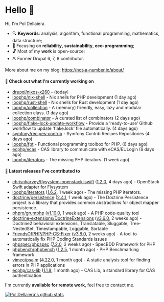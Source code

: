 # Hello 👋

Hi, I'm Pol Dellaiera.

- 🔍 **Keywords**: analysis, algorithm, functional programming, mathematics, data structure;
- 🎯 Focusing on **reliability**, **sustainability**, **eco-programming**;
- 🔓 Most of my **work** is open-source;
- ⛏️ Former Drupal 6, 7, 8 contributor.

More about me on my blog: https://not-a-number.io/about/

#### 👷 Check out what I'm currently working on

- [drupol/nixos-x260](https://github.com/drupol/nixos-x260) -  (today)
- [loophp/nix-shell](https://github.com/loophp/nix-shell) - Nix shells for PHP development (1 day ago)
- [loophp/rust-shell](https://github.com/loophp/rust-shell) - Nix shells for Rust development (1 day ago)
- [loophp/collection](https://github.com/loophp/collection) - A (memory) friendly, easy, lazy and modular collection class. (1 day ago)
- [loophp/combinator](https://github.com/loophp/combinator) - A curated list of combinators (2 days ago)
- [loophp/flake-lock-update-workflow](https://github.com/loophp/flake-lock-update-workflow) - Provide a &#39;ready-to-use&#39; Github workflow to update &#39;flake.lock&#39; file automatically. (4 days ago)
- [symfony/recipes-contrib](https://github.com/symfony/recipes-contrib) - Symfony Contrib Recipes Repositories (4 days ago)
- [loophp/fpt](https://github.com/loophp/fpt) - Functional programming toolbox for PHP. (6 days ago)
- [ecphp/ecas](https://github.com/ecphp/ecas) - CAS library to communicate with eCAS/EULogin (6 days ago)
- [loophp/iterators](https://github.com/loophp/iterators) - The missing PHP iterators. (1 week ago)

#### 🔭 Latest releases I've contributed to

- [chrisnharvey/flysystem-openstack-swift](https://github.com/chrisnharvey/flysystem-openstack-swift) ([1.2.0](https://github.com/chrisnharvey/flysystem-openstack-swift/releases/tag/1.2.0), 4 days ago) - OpenStack Swift adapter for Flysystem
- [loophp/iterators](https://github.com/loophp/iterators) ([1.6.2](https://github.com/loophp/iterators/releases/tag/1.6.2), 1 week ago) - The missing PHP iterators.
- [doctrine/persistence](https://github.com/doctrine/persistence) ([2.4.1](https://github.com/doctrine/persistence/releases/tag/2.4.1), 1 week ago) - The Doctrine Persistence project is a library that provides common abstractions for object mapper persistence.
- [phpro/grumphp](https://github.com/phpro/grumphp) ([v1.10.0](https://github.com/phpro/grumphp/releases/tag/v1.10.0), 1 week ago) - A PHP code-quality tool
- [doctrine-extensions/DoctrineExtensions](https://github.com/doctrine-extensions/DoctrineExtensions) ([v3.6.0](https://github.com/doctrine-extensions/DoctrineExtensions/releases/tag/v3.6.0), 2 weeks ago) - Doctrine2 behavioral extensions, Translatable, Sluggable, Tree-NestedSet, Timestampable, Loggable, Sortable
- [FriendsOfPHP/PHP-CS-Fixer](https://github.com/FriendsOfPHP/PHP-CS-Fixer) ([v3.8.0](https://github.com/FriendsOfPHP/PHP-CS-Fixer/releases/tag/v3.8.0), 2 weeks ago) - A tool to automatically fix PHP Coding Standards issues
- [phpspec/phpspec](https://github.com/phpspec/phpspec) ([7.2.0](https://github.com/phpspec/phpspec/releases/tag/7.2.0), 3 weeks ago) - SpecBDD Framework for PHP
- [phpbench/phpbench](https://github.com/phpbench/phpbench) ([1.2.5](https://github.com/phpbench/phpbench/releases/tag/1.2.5), 1 month ago) - PHP Benchmarking framework
- [vimeo/psalm](https://github.com/vimeo/psalm) ([4.22.0](https://github.com/vimeo/psalm/releases/tag/4.22.0), 1 month ago) - A static analysis tool for finding errors in PHP applications
- [ecphp/cas-lib](https://github.com/ecphp/cas-lib) ([1.1.8](https://github.com/ecphp/cas-lib/releases/tag/1.1.8), 1 month ago) - CAS Lib, a standard library for CAS authentication.

I'm currently **available for remote work**, feel free to contact me.

[![Pol Dellaiera's github stats](https://github-readme-stats.vercel.app/api?username=drupol&count_private=true&show_icons=true)](https://github.com/drupol)

